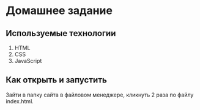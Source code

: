 # Домашнее задание

## Используемые технологии
1. HTML
2. CSS 
3. JavaScript
## Как открыть и запустить
Зайти в папку сайта в файловом менеджере, кликнуть 2 раза по файлу index.html.
